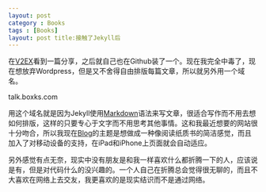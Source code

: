 ```yaml
---
layout: post
category : Books
tags : [Books]
layout: post title:接触了Jekyll后
---
```

在[V2EX](http://www.v2ex.com/t/25779)看到一篇分享，之后就自己也在Github装了一个。现在我完全中毒了，现在想放弃Wordpress，但是又不舍得自由排版每篇文章，所以就另外用一个域名。

talk.boxks.com

用这个域名就是因为Jekyll使用[Markdown](http://markdown.tw/)语法来写文章，很适合写作而不用去想如何排版，这样的只要专心于文字而不用思考其他事情。这和我最近想要的网站很十分吻合，所以我现在[Blog](http://blog.boxks.com)的主题是想做成一种像阅读纸质书的简洁感觉，而且加入了对移动设备的支持，在iPad和iPhone上页面就会自动适应。

另外感觉有点无奈，现实中没有朋友是和我一样喜欢什么都折腾一下的人，应该说是有，但是对代码什么的没兴趣的。一个人自己在折腾总会觉得很无聊的，而且不大喜欢在网络上去交友，我更喜欢的是现实结识而不是通过网络。

